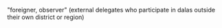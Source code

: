 ---
---

"foreigner, observer" (external delegates who participate in dalas outside their own district or region) 
